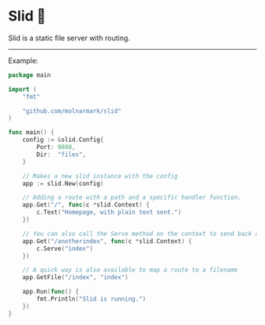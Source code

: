 **Slid** :speech_balloon:
========
Slid is a static file server with routing.


----------


Example:

```go
package main

import (
	"fmt"

	"github.com/molnarmark/slid"
)

func main() {
	config := &slid.Config{
		Port: 9898,
		Dir:  "files",
	}

	// Makes a new slid instance with the config
	app := slid.New(config)

	// Adding a route with a path and a specific handler function.
	app.Get("/", func(c *slid.Context) {
		c.Text("Homepage, with plain text sent.")
	})

	// You can also call the Serve method on the context to send back a file.
	app.Get("/anotherindex", func(c *slid.Context) {
		c.Serve("index")
	})

	// A quick way is also available to map a route to a filename
	app.GetFile("/index", "index")

	app.Run(func() {
		fmt.Println("Slid is running.")
	})
}
```





